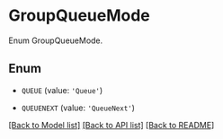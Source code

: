 # GroupQueueMode

Enum GroupQueueMode.

## Enum

* `QUEUE` (value: `'Queue'`)

* `QUEUENEXT` (value: `'QueueNext'`)

[[Back to Model list]](README.md#documentation-for-models) [[Back to API list]](README.md#documentation-for-api-endpoints) [[Back to README]](README.md)


